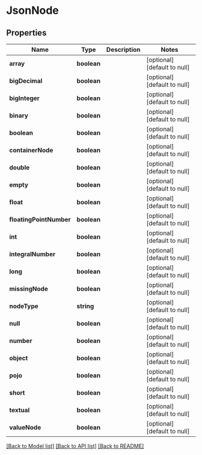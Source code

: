 # JsonNode

## Properties
Name | Type | Description | Notes
------------ | ------------- | ------------- | -------------
**array** | **boolean** |  | [optional] [default to null]
**bigDecimal** | **boolean** |  | [optional] [default to null]
**bigInteger** | **boolean** |  | [optional] [default to null]
**binary** | **boolean** |  | [optional] [default to null]
**boolean** | **boolean** |  | [optional] [default to null]
**containerNode** | **boolean** |  | [optional] [default to null]
**double** | **boolean** |  | [optional] [default to null]
**empty** | **boolean** |  | [optional] [default to null]
**float** | **boolean** |  | [optional] [default to null]
**floatingPointNumber** | **boolean** |  | [optional] [default to null]
**int** | **boolean** |  | [optional] [default to null]
**integralNumber** | **boolean** |  | [optional] [default to null]
**long** | **boolean** |  | [optional] [default to null]
**missingNode** | **boolean** |  | [optional] [default to null]
**nodeType** | **string** |  | [optional] [default to null]
**null** | **boolean** |  | [optional] [default to null]
**number** | **boolean** |  | [optional] [default to null]
**object** | **boolean** |  | [optional] [default to null]
**pojo** | **boolean** |  | [optional] [default to null]
**short** | **boolean** |  | [optional] [default to null]
**textual** | **boolean** |  | [optional] [default to null]
**valueNode** | **boolean** |  | [optional] [default to null]

[[Back to Model list]](../README.md#documentation-for-models) [[Back to API list]](../README.md#documentation-for-api-endpoints) [[Back to README]](../README.md)



